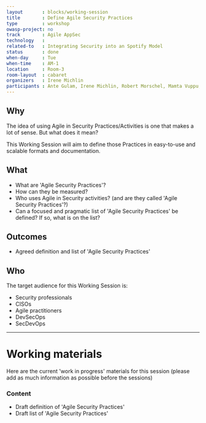 ```yaml
---
layout       : blocks/working-session
title        : Define Agile Security Practices
type         : workshop
owasp-project: no
track        : Agile AppSec
technology   :
related-to   : Integrating Security into an Spotify Model
status       : done
when-day     : Tue
when-time    : AM-1
location     : Room-3
room-layout  : cabaret
organizers   : Irene Michlin
participants : Ante Gulam, Irene Michlin, Robert Morschel, Mamta Vuppu, Tiffany Long, Don Gibson
---
```


## Why

The idea of using Agile in Security Practices/Activities is one that makes a lot of sense. But what does it mean?

This Working Session will aim to define those Practices in easy-to-use and scalable formats and documentation.

## What

 - What are 'Agile Security Practices'?
 - How can they be measured?
 - Who uses Agile in Security activities? (and are they called 'Agile Security Practices'?)
 - Can a focused and pragmatic list of 'Agile Security Practices' be defined? If so, what is on the list?
 
## Outcomes

- Agreed definition and list of 'Agile Security Practices'

## Who

The target audience for this Working Session is:

- Security professionals
- CISOs
- Agile practitioners
- DevSecOps
- SecDevOps

--- 

# Working materials

Here are the current 'work in progress' materials for this session (please add as much information as possible before the sessions)

### Content

- Draft definition of 'Agile Security Practices'
- Draft list of 'Agile Security Practices'
